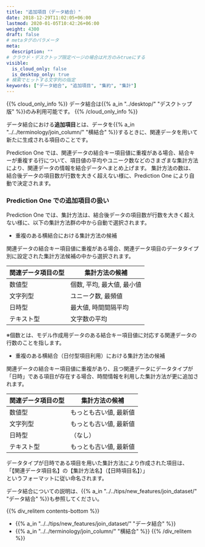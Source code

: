 ```yaml
---
title: "追加項目（データ結合）"
date: 2018-12-29T11:02:05+06:00
lastmod: 2020-01-05T10:42:26+06:00
weight: 4300
draft: false
# metaタグのパラメータ
meta:
  description: ""
# クラウド・デスクトップ限定ページの場合は片方のみtrueにする
visible:
  is_cloud_only: false
  is_desktop_only: true
# 検索でヒットする文字列の指定
keywords: ["データ結合", "追加項目", "集約", "集計"]
---
```


{{% cloud_only_info %}}
データ結合は{{% a_in "../desktop/" "デスクトップ版" %}}のみ利用可能です。
{{% /cloud_only_info %}}

データ結合における**追加項目**とは、データを{{% a_in "../../terminology/join_column/" "横結合" %}}するときに、関連データを用いて新たに生成される項目のことです。

Prediction One では、関連データの結合キー項目値に重複がある場合、結合キーが重複する行について、項目値の平均やユニーク数などのさまざまな集計方法により、関連データの情報を結合データへまとめ上げます。
集計方法の数は、結合後データの項目数が行数を大きく超えない様に、Prediction One により自動で決定されます。

### Prediction One での追加項目の扱い

Prediction One では、集計方法は、結合後データの項目数が行数を大きく超えない様に、以下の集計方法群の中から自動で選択されます。

- 重複のある横結合における集計方法の候補

関連データの結合キー項目値に重複がある場合、関連データ項目のデータタイプ別に設定された集計方法候補の中から選択されます。

| 関連データ項目の型 | 集計方法の候補             |
| ------------------ | -------------------------- |
| 数値型             | 個数, 平均, 最大値, 最小値 |
| 文字列型           | ユニーク数, 最頻値         |
| 日時型             | 最大値, 時間間隔平均       |
| テキスト型         | 文字数の平均               |

※個数とは、モデル作成用データのある結合キー項目値に対応する関連データの行数のことを指します。

- 重複のある横結合（日付型項目利用）における集計方法の候補

関連データの結合キー項目値に重複があり、且つ関連データにデータタイプが「日時」である項目が存在する場合、時間情報を利用した集計方法が更に追加されます。

| 関連データ項目の型 | 集計方法の候補     |
| ------------------ | ------------------ |
| 数値型             | もっとも古い値, 最新値 |
| 文字列型           | もっとも古い値, 最新値 |
| 日時型             | （なし）           |
| テキスト型         | もっとも古い値, 最新値 |

データタイプが日時である項目を用いた集計方法により作成された項目は、<br>「【関連データ項目名】の【集計方法名】（【日時項目名】）」<br>というフォーマットに従い命名されます。

データ結合についての説明は、{{% a_in "../../tips/new_features/join_dataset/" "データ結合" %}}も参照してください。

{{% div_relitem contents-bottom %}}

- {{% a_in "../../tips/new_features/join_dataset/" "データ結合" %}}
- {{% a_in "../../terminology/join_column/" "横結合" %}}
  {{% /div_relitem %}}
